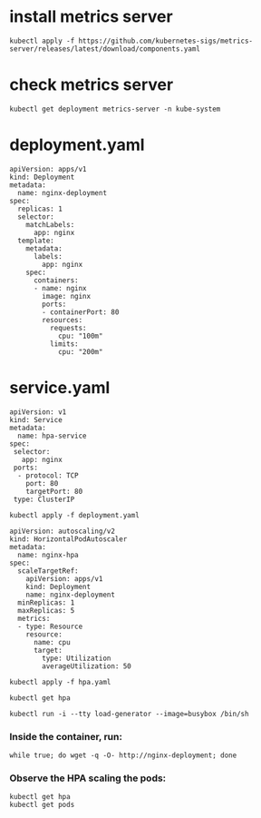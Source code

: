 
# install metrics server
````
kubectl apply -f https://github.com/kubernetes-sigs/metrics-server/releases/latest/download/components.yaml
````
# check metrics server
````
kubectl get deployment metrics-server -n kube-system
````

# deployment.yaml

````
apiVersion: apps/v1
kind: Deployment
metadata:
  name: nginx-deployment
spec:
  replicas: 1
  selector:
    matchLabels:
      app: nginx
  template:
    metadata:
      labels:
        app: nginx
    spec:
      containers:
      - name: nginx
        image: nginx
        ports:
        - containerPort: 80
        resources:
          requests:
            cpu: "100m"
          limits:
            cpu: "200m"
````
# service.yaml
````
apiVersion: v1
kind: Service 
metadata: 
  name: hpa-service
spec: 
 selector:
   app: nginx
 ports: 
  - protocol: TCP
    port: 80
    targetPort: 80
 type: ClusterIP
````

````
kubectl apply -f deployment.yaml
````

````
apiVersion: autoscaling/v2
kind: HorizontalPodAutoscaler
metadata:
  name: nginx-hpa
spec:
  scaleTargetRef:
    apiVersion: apps/v1
    kind: Deployment
    name: nginx-deployment
  minReplicas: 1
  maxReplicas: 5
  metrics:
  - type: Resource
    resource:
      name: cpu
      target:
        type: Utilization
        averageUtilization: 50

````
````
kubectl apply -f hpa.yaml
````
````
kubectl get hpa
````

````
kubectl run -i --tty load-generator --image=busybox /bin/sh
````
### Inside the container, run:
````
while true; do wget -q -O- http://nginx-deployment; done
````
### Observe the HPA scaling the pods:
````
kubectl get hpa
kubectl get pods
````
